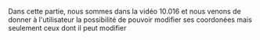 Dans cette partie, nous sommes dans la vidéo 10.016 et nous venons de donner à l'utilisateur la possibilité de pouvoir modifier ses coordonées
mais seulement ceux dont il peut modifier
